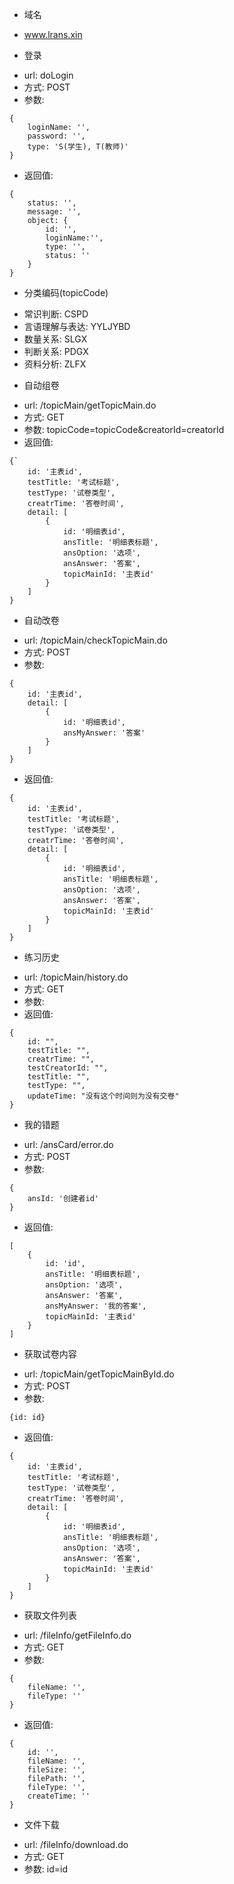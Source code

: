 * 域名
- www.lrans.xin

* 登录
- url: doLogin
- 方式: POST
- 参数: 
```
{
	loginName: '',
	password: '',
	type: 'S(学生), T(教师)'
}
```
- 返回值:
```
{
	status: '',
	message: '',
	object: {
		id: '',
		loginName:'',
		type: '',
		status: ''
	}
}
```

* 分类编码(topicCode)
- 常识判断: CSPD
- 言语理解与表达: YYLJYBD
- 数量关系: SLGX
- 判断关系: PDGX
- 资料分析: ZLFX

* 自动组卷
- url: /topicMain/getTopicMain.do
- 方式: GET
- 参数: topicCode=topicCode&creatorId=creatorId
- 返回值:

```
{`
	id: '主表id',
	testTitle: '考试标题',
	testType: '试卷类型', 
	creatrTime: '答卷时间',
	detail: [
		{
			id: '明细表id',
			ansTitle: '明细表标题',
			ansOption: '选项',
			ansAnswer: '答案',
			topicMainId: '主表id'
		}
	]
}
```

* 自动改卷
- url: /topicMain/checkTopicMain.do
- 方式: POST
- 参数: 

```
{
	id: '主表id',
	detail: [
		{
			id: '明细表id',
			ansMyAnswer: '答案'
		}
	]
}
```
- 返回值:
```
{
	id: '主表id',
	testTitle: '考试标题',
	testType: '试卷类型', 
	creatrTime: '答卷时间',
	detail: [
		{
			id: '明细表id',
			ansTitle: '明细表标题',
			ansOption: '选项',
			ansAnswer: '答案',
			topicMainId: '主表id'
		}
	]
}
```

* 练习历史
- url: /topicMain/history.do
- 方式: GET
- 参数: 
- 返回值:
```
{
	id: "", 
	testTitle: "",
	creatrTime: "",
	testCreatorId: "",
	testTitle: "",
	testType: "",
	updateTime: "没有这个时间则为没有交卷"
}
```

* 我的错题
- url: /ansCard/error.do
- 方式: POST
- 参数: 
```
{
	ansId: '创建者id'
}
```
- 返回值:
```
[
	{
		id: 'id',
		ansTitle: '明细表标题',
		ansOption: '选项',
		ansAnswer: '答案',
		ansMyAnswer: '我的答案',
		topicMainId: '主表id'
	}
]
```

* 获取试卷内容
- url: /topicMain/getTopicMainById.do
- 方式: POST
- 参数: 
```
{id: id}
```
- 返回值:
```
{
	id: '主表id',
	testTitle: '考试标题',
	testType: '试卷类型', 
	creatrTime: '答卷时间',
	detail: [
		{
			id: '明细表id',
			ansTitle: '明细表标题',
			ansOption: '选项',
			ansAnswer: '答案',
			topicMainId: '主表id'
		}
	]
}
```

* 获取文件列表
- url: /fileInfo/getFileInfo.do
- 方式: GET
- 参数:
```
{
	fileName: '',
	fileType: ''
}
```
- 返回值:
```
{
	id: '',
	fileName: '',
	fileSize: '',
	filePath: '',
	fileType: '',
	createTime: ''
}
```

* 文件下载
- url: /fileInfo/download.do
- 方式: GET
- 参数: id=id
